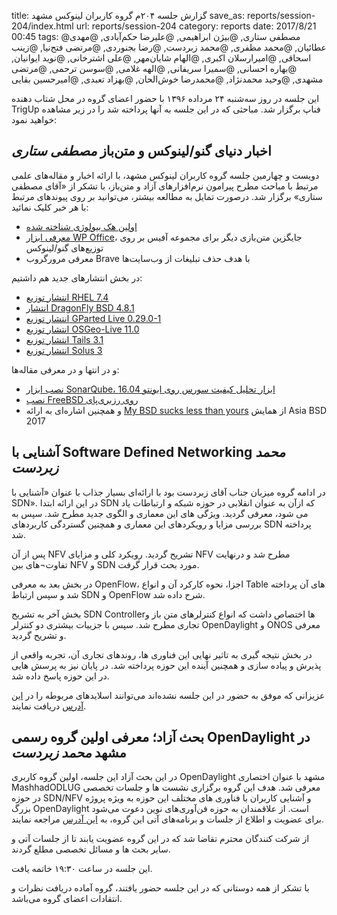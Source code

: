 title: گزارش جلسه ۲۰۴م گروه کاربران لینوکس مشهد
save_as: reports/session-204/index.html
url: reports/session-204
category: reports
date: 2017/8/21 00:45
tags: @مصطفی ستاری, @بیژن ابراهیمی, @علیرضا حکم‌آبادی, @مهدی عطائیان, @محمد مظفری, @محمد زبردست, @رضا بجنوردی, @مرتضی فتح‌نیا, @زینب اسحاقی, @امیرارسلان اکبری, @الهام شایان‌مهر, @علی اشترخانی, @نوید ایوانیان, @بهاره احسانی, @سمیرا سریفانی, @الهه غلامی, @سوسن ترحمی, @مرتضی مشهدی, @وحید محمدنژاد, @محمدرضا خوش‌الحان, @بهزاد تعبدی, @امیرحسین بقایی

این جلسه در روز سه‌شنبه ۲۴ مرداده ۱۳۹۶ با حضور اعضای گروه در محل شتاب دهنده TrigUp فناپ برگزار شد. مباحثی که در این
جلسه به آنها پرداخته شد را در زیر مشاهده خواهید نمود:
<!--more-->

## اخبار دنیای گنو/لینوکس و متن‌باز *مصطفی ستاری*
دویست و چهارمین جلسه گروه کاربران لینوکس مشهد، با ارائه‌ اخبار و مقاله‌های علمی مرتبط با مباحث مطرح پیرامون نرم‌افزارهای
آزاد و متن‌باز، با تشکر از «آقای مصطفی ستاری» برگزار شد. درصورت تمایل به مطالعه بیشتر، می‌توانید بر روی پیوند‌های مرتبط با هر خبر
کلیک نمائید:

- [اولین هک بیولوژی شناخته شده][1]
- [معرفی ابزار WP Office][2]، جایگزین متن‌بازی دیگر برای مجموعه آفیس بر روی توزیع‌های گنو/لینوکس
- معرفی مرورگروب Brave با هدف حذف تبلیغات از وب‌سایت‌ها

در بخش انتشارهای جدید هم داشتیم:

- [انتشار توزیع RHEL 7.4][4]
- [انتشار DragonFly BSD 4.8.1][5]
- [انتشار توزیع GParted Live 0.29.0-1][6]
- [انتشار توزیع OSGeo-Live 11.0][7]
- [انتشار توزیع Tails 3.1][8]
- [انتشار توزیع Solus 3][9]

و در انتها و در معرفی مقاله‌ها:

- [نصب ابزار  SonarQube، ابزار تحلیل کیفیت سورس روی ابونتو 16.04][10]
- [نصب FreeBSD روی رزبری‌پای][3]
- و همچنین اشاره‌ای به ارائه [My BSD sucks less than yours][12] از همایش Asia BSD 2017

## آشنایی با Software Defined Networking *محمد زبردست*
در ادامه گروه میزبان جناب آقای زبردست بود با ارائه‌ای بسیار جذاب با عنوان «آشنایی با SDN». در این ارائه ابتدا SDN
که ازآن به عنوان انقلابی در حوزه شبکه و ارتباطات یاد می شود، معرفی گردید. ویژگی های این معماری و الگوی جدید
مطرح شد. سپس به بررسی مزایا و رویکردهای این معماری و همچنین گستردگی کاربردهای SDN پرداخته شد.

 پس از آن NFV تشریح گردید. رویکرد کلی و مزایای NFV مطرح شد و درنهایت تفاوت¬های بین NFV و SDN
 مورد بحث قرار گرفت.

در بخش بعد به معرفی OpenFlow، اجزا، نحوه کارکرد آن و انواع Table های آن پرداخته شد و
سپس ارتباط SDN و OpenFlow شرح داده شد.

بخش آخر به تشریح SDN Controllerها اختصاص داشت که انواع کنترلرهای متن باز و تجاری مطرح شد.
سپس با جزییات بیشتری دو کنترلر OpenDaylight و ONOS معرفی و تشریح گردید.

در بخش نتیجه گیری به تاثیر نهایی این فناوری ها، روندهای تجاری آن، تجربه واقعی از پذیرش و پیاده سازی و همچنین آینده این حوزه پرداخته شد.
در پایان نیز به پرسش هایی در این حوزه پاسخ داده شد. 

عزیزانی که موفق به حضور در این جلسه نشده‌اند می‌توانند اسلاید‌های مربوطه را در [این آدرس][12] دریافت نمایند.

## بحث آزاد؛ معرفی اولین گروه رسمی OpenDaylight در مشهد *محمد زبردست*

 در این بحث آزاد این جلسه، اولین گروه کاربری OpenDaylight مشهد با عنوان اختصاری MashhadODLUG معرفی شد.
 هدف این گروه برگزاری نشست ها و جلسات تخصصی در حوزه SDN/NFV و آشنایی کاربران با فناوری های مختلف این حوزه به
 ویژه پروژه بزرگ OpenDaylight است. از علاقمندان به حوزه فن‌آوری‌های نوین دعوت می‌شود برای عضویت و اطلاع
 از جلسات و برنامه‌های آتی این گروه، به [این آدرس][11] مراجعه نمایند.

از شرکت کنندگان محترم تقاضا شد که در این گروه عضویت یابند تا از جلسات آتی و سایر بحث ها و مسائل تخصصی مطلع گردند.

این جلسه در ساعت ۱۹:۳۰ خاتمه یافت.

با  تشکر از همه دوستانی که در این جلسه حضور یافتند، گروه آماده دریافت نظرات و انتقادات اعضای گروه می‌باشد.

[1]: https://dnasec.cs.washington.edu
[2]: http://www.linuxjournal.com/content/wps-office-2016-linux
[3]: https://blog.cagedmonster.net/setup-full-server-with-freebsd-on-raspberrypi
[4]: http://distrowatch.com/9917
[5]: http://distrowatch.com/9918
[6]: http://distrowatch.com/9921
[7]: http://distrowatch.com/9922
[8]: http://distrowatch.com/9923
[9]: http://distrowatch.com/9927
[10]: https://www.howtoforge.com/tutorial/how-to-install-sonarqube-on-ubuntu-1604
[11]: https://www.meetup.com/Mashhad-OpenDaylight-Meetup
[12]: https://www.slideshare.net/MohammadZebardast/sdn-nfv-78918731
